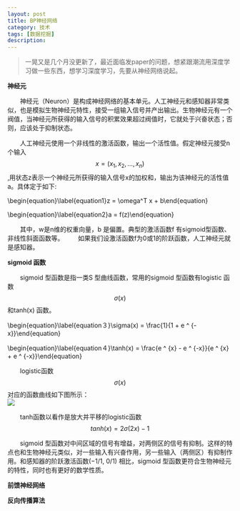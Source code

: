 ```yaml
---
layout: post
title: BP神经网络
category: 技术
tags: [数据挖掘]
description: 
---
```


> 一晃又是几个月没更新了，最近面临发paper的问题，想紧跟潮流用深度学习做一些东西，想学习深度学习，先要从神经网络说起。

**神经元**

　　神经元（Neuron）是构成神经网络的基本单元。人工神经元和感知器非常类似，也是模拟生物神经元特性，接受一组输入信号并产出输出。生物神经元有一个阀值，当神经元所获得的输入信号的积累效果超过阀值时，它就处于兴奋状态；否则，应该处于抑制状态。

　　人工神经元使用一个非线性的激活函数，输出一个活性值。假定神经元接受n个输入$$x=(x_1,x_2,\ldots,x_n)$$,用状态z表示一个神经元所获得的输入信号x的加权和，输出为该神经元的活性值a。具体定于如下:

\begin{equation}\label{equation1}z = \omega^T x + b\end{equation} 

\begin{equation}\label{equation2}a = f(z)\end{equation}

　　其中，w是n维的权重向量，b 是偏置。典型的激活函数f 有sigmoid型函数、非线性斜面函数等。
　　如果我们设激活函数f为0或1的阶跃函数，人工神经元就是感知器。

**sigmoid 函数**

　　sigmoid 型函数是指一类S 型曲线函数，常用的sigmoid 型函数有logistic 函数$$\sigma(x)$$ 和tanh(x) 函数。

\begin{equation}\label{equation３}\sigma(x) = \frac{1}{1 + e ^ {-x}}\end{equation}

\begin{equation}\label{equation４}\tanh(x) = \frac{e ^ {x} - e ^ {-x}}{e ^ {x} + e ^ {-x}}\end{equation} 

　　logistic函数$$\sigma(x)$$对应的函数曲线如下图所示：	
![](http://tech.meituan.com/img/lr_intro/sigmoid.png)

　　tanh函数以看作是放大并平移的logistic函数$$tanh(x) = 2\sigma(2x)-1$$

　　sigmoid 型函数对中间区域的信号有增益，对两侧区的信号有抑制。这样的特点也和生物神经元类似，对一些输入有兴奋作用，另一些输入（两侧区）有抑制作用。和感知器的阶跃激活函数(−1/1, 0/1) 相比，sigmoid 型函数更符合生物神经元的特性，同时也有更好的数学性质。




 

**前馈神经网络**

**反向传播算法**







  



